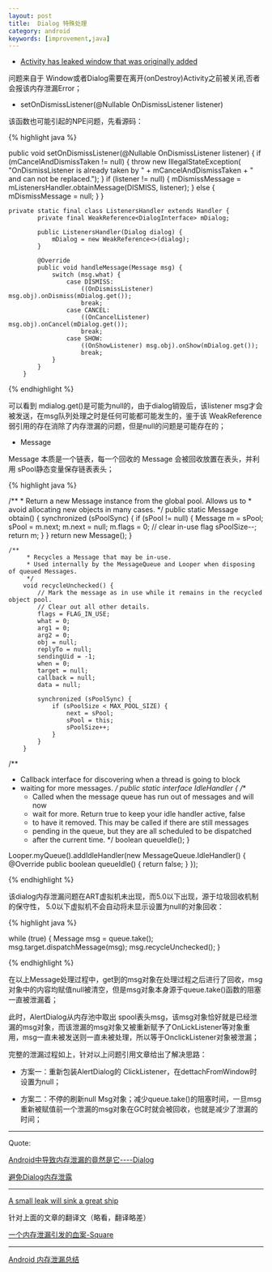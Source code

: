 ```yaml
---
layout: post
title:  Dialog 特殊处理
category: android
keywords: [improvement,java]
---
```


*  [Activity has leaked window that was originally added](http://stackoverflow.com/questions/2850573/activity-has-leaked-window-that-was-originally-added?page=1&tab=votes#tab-top)

问题来自于 Window或者Dialog需要在离开(onDestroy)Activity之前被关闭,否者会报该内存泄漏Error；


*  setOnDismissListener(@Nullable OnDismissListener listener)

该函数也可能引起的NPE问题，先看源码：

{% highlight java %}

public void setOnDismissListener(@Nullable OnDismissListener listener) {
        if (mCancelAndDismissTaken != null) {
            throw new IllegalStateException(
                    "OnDismissListener is already taken by "
                    + mCancelAndDismissTaken + " and can not be replaced.");
        }
        if (listener != null) {
            mDismissMessage = mListenersHandler.obtainMessage(DISMISS, listener);
        } else {
            mDismissMessage = null;
        }
    }

    private static final class ListenersHandler extends Handler {
            private final WeakReference<DialogInterface> mDialog;

            public ListenersHandler(Dialog dialog) {
                mDialog = new WeakReference<>(dialog);
            }

            @Override
            public void handleMessage(Message msg) {
                switch (msg.what) {
                    case DISMISS:
                        ((OnDismissListener) msg.obj).onDismiss(mDialog.get());
                        break;
                    case CANCEL:
                        ((OnCancelListener) msg.obj).onCancel(mDialog.get());
                        break;
                    case SHOW:
                        ((OnShowListener) msg.obj).onShow(mDialog.get());
                        break;
                }
            }
        }
{% endhighlight %}

可以看到 mdialog.get()是可能为null的，由于dialog销毁后，该listener msg才会被发送，在msg队列处理之时是任何可能都可能发生的，鉴于该 WeakReference<DialogInterface>弱引用的存在消除了内存泄漏的问题，但是null的问题是可能存在的；



*  Message

Message 本质是一个链表，每一个回收的 Message 会被回收放置在表头，并利用 sPool静态变量保存链表表头；

{% highlight java %}

/**
     * Return a new Message instance from the global pool. Allows us to
     * avoid allocating new objects in many cases.
     */
    public static Message obtain() {
        synchronized (sPoolSync) {
            if (sPool != null) {
                Message m = sPool;
                sPool = m.next;
                m.next = null;
                m.flags = 0; // clear in-use flag
                sPoolSize--;
                return m;
            }
        }
        return new Message();
    }

    /**
         * Recycles a Message that may be in-use.
         * Used internally by the MessageQueue and Looper when disposing of queued Messages.
         */
        void recycleUnchecked() {
            // Mark the message as in use while it remains in the recycled object pool.
            // Clear out all other details.
            flags = FLAG_IN_USE;
            what = 0;
            arg1 = 0;
            arg2 = 0;
            obj = null;
            replyTo = null;
            sendingUid = -1;
            when = 0;
            target = null;
            callback = null;
            data = null;

            synchronized (sPoolSync) {
                if (sPoolSize < MAX_POOL_SIZE) {
                    next = sPool;
                    sPool = this;
                    sPoolSize++;
                }
            }
        }

/**
 * Callback interface for discovering when a thread is going to block
 * waiting for more messages.
 */
public static interface IdleHandler {
    /**
     * Called when the message queue has run out of messages and will now
     * wait for more.  Return true to keep your idle handler active, false
     * to have it removed.  This may be called if there are still messages
     * pending in the queue, but they are all scheduled to be dispatched
     * after the current time.
     */
    boolean queueIdle();
}

Looper.myQueue().addIdleHandler(new MessageQueue.IdleHandler() {
            @Override
            public boolean queueIdle() {
                return false;
            }
        });

{% endhighlight %}

该dialog内存泄漏问题在ART虚拟机未出现，而5.0以下出现，源于垃圾回收机制的保守性， 5.0以下虚拟机不会自动将未显示设置为null的对象回收：

{% highlight java %}

while (true) {
    Message msg = queue.take();
    msg.target.dispatchMessage(msg);
    msg.recycleUnchecked();
  }

{% endhighlight %}

在以上Message处理过程中，get到的msg对象在处理过程之后进行了回收，msg对象中的内容均赋值null被清空，但是msg对象本身源于queue.take()函数的阻塞一直被泄漏着；

此时，AlertDialog从内存池中取出 spool表头msg，该msg对象恰好就是已经泄漏的msg对象，而该泄漏的msg对象又被重新赋予了OnLickListener等对象重用，msg一直未被发送则一直未被处理，所以等于OnclickListener对象被泄漏；

完整的泄漏过程如上，针对以上问题引用文章给出了解决思路：

*  方案一：重新包装AlertDialog的 ClickListener，在dettachFromWindow时设置为null；

*  方案二：不停的刷新null Msg对象；减少queue.take()的阻塞时间，一旦msg重新被赋值前一个泄漏的msg对象在GC时就会被回收，也就是减少了泄漏的时间；

---

Quote:

[Android中导致内存泄漏的竟然是它----Dialog](http://bugly.qq.com/bbs/forum.php?mod=viewthread&tid=516)

[避免Dialog内存泄露](https://www.zybuluo.com/SmartDengg/note/251076)

---

[A small leak will sink a great ship](https://medium.com/square-corner-blog/a-small-leak-will-sink-a-great-ship-efbae00f9a0f#.ysphcj4ws)

针对上面的文章的翻译文（略看，翻译略差）

[一个内存泄漏引发的血案-Square](https://github.com/hehonghui/android-tech-frontier/blob/master/issue-25/%E4%B8%80%E4%B8%AA%E5%86%85%E5%AD%98%E6%B3%84%E6%BC%8F%E5%BC%95%E5%8F%91%E7%9A%84%E8%A1%80%E6%A1%88-Square.md)

---
[Android 内存泄漏总结](https://yq.aliyun.com/articles/3009)

[]()
